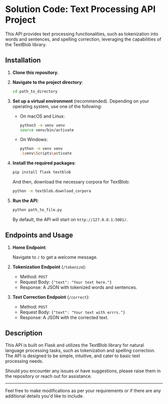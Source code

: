 # Solution Code: Text Processing API Project


This API provides text processing functionalities, such as tokenization into words and sentences, and spelling correction, leveraging the capabilities of the TextBlob library.

## Installation

1. **Clone this repository.**

2. **Navigate to the project directory**:

   ```bash
   cd path_to_directory
   ```

3. **Set up a virtual environment** (recommended). Depending on your operating system, use one of the following:

   - On macOS and Linux:
     ```bash
     python3 -m venv venv
     source venv/bin/activate
     ```
   - On Windows:
     ```bash
     python -m venv venv
     .\venv\Scripts\activate
     ```

4. **Install the required packages**:

   ```bash
   pip install flask textblob
   ```

   And then, download the necessary corpora for TextBlob:

   ```bash
   python -m textblob.download_corpora
   ```

5. **Run the API**:

   ```bash
   python path_to_file.py
   ```

   By default, the API will start on `http://127.0.0.1:5001/`.

## Endpoints and Usage

1. **Home Endpoint**:

   Navigate to `/` to get a welcome message.

2. **Tokenization Endpoint** (`/tokenize`):

   - Method: `POST`
   - Request Body: `{"text": "Your text here."}`
   - Response: A JSON with tokenized words and sentences.

3. **Text Correction Endpoint** (`/correct`):

   - Method: `POST`
   - Request Body: `{"text": "Your text with errrs."}`
   - Response: A JSON with the corrected text.

## Description

This API is built on Flask and utilizes the TextBlob library for natural language processing tasks, such as tokenization and spelling correction. The API is designed to be simple, intuitive, and cater to basic text processing needs.

Should you encounter any issues or have suggestions, please raise them in the repository or reach out for assistance.

---

Feel free to make modifications as per your requirements or if there are any additional details you'd like to include.